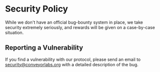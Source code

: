 # Security Policy

While we don't have an official bug-bounty system in place, we take security extremely seriously, and rewards will be given on a case-by-case situation.

## Reporting a Vulnerability

If you find a vulnerability with our protocol, please send an email to security@conveyorlabs.org with a detailed description of the bug.
